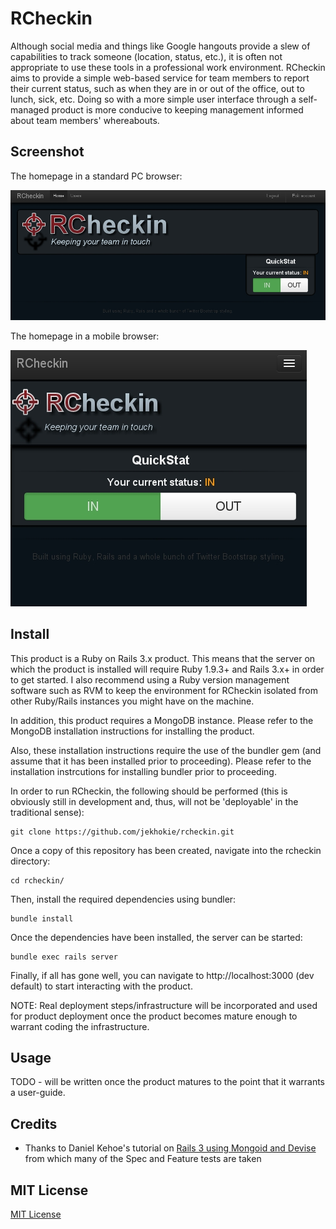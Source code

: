 # RCheckin

Although social media and things like Google hangouts provide a slew of capabilities to track someone (location, status, etc.), it is often not appropriate to use these tools in a professional work environment. RCheckin aims to provide a simple web-based service for team members to report their current status, such as when they are in or out of the office, out to lunch, sick, etc. Doing so with a more simple user interface through a self-managed product is more conducive to keeping management informed about team members' whereabouts.

Screenshot
--------
The homepage in a standard PC browser:

![alt text](https://github.com/jekhokie/rcheckin/raw/master/public/images/RCheckin_web.jpg "RCheckin Home Page - Web")

The homepage in a mobile browser:

![alt text](https://github.com/jekhokie/rcheckin/raw/master/public/images/RCheckin_mobi.jpg "RCheckin Home Page - Mobile")

Install
--------

This product is a Ruby on Rails 3.x product. This means that the server on which the product is installed will require Ruby 1.9.3+ and Rails 3.x+ in order to get started. I also recommend using a Ruby version management software such as RVM to keep the environment for RCheckin isolated from other Ruby/Rails instances you might have on the machine.

In addition, this product requires a MongoDB instance. Please refer to the MongoDB installation instructions for installing the product.

Also, these installation instructions require the use of the bundler gem (and assume that it has been installed prior to proceeding). Please refer to the installation instrcutions for installing bundler prior to proceeding.

In order to run RCheckin, the following should be performed (this is obviously still in development and, thus, will not be 'deployable' in the traditional sense):

    git clone https://github.com/jekhokie/rcheckin.git

Once a copy of this repository has been created, navigate into the rcheckin directory:

    cd rcheckin/

Then, install the required dependencies using bundler:

    bundle install

Once the dependencies have been installed, the server can be started:

    bundle exec rails server

Finally, if all has gone well, you can navigate to http://localhost:3000 (dev default) to start interacting with the product.

NOTE: Real deployment steps/infrastructure will be incorporated and used for product deployment once the product becomes mature enough to warrant coding the infrastructure.

Usage
--------

TODO - will be written once the product matures to the point that it warrants a user-guide.

Credits
--------

* Thanks to Daniel Kehoe's tutorial on [Rails 3 using Mongoid and Devise](https://github.com/RailsApps/rails3-mongoid-devise) from which many of the Spec and Feature tests are taken

MIT License
--------

[MIT License](http://www.opensource.org/licenses/mit-license)
